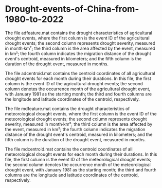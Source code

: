 # Drought-events-of-China-from-1980-to-2022

The file adfeature.mat contains the drought characteristics of agricultural drought events, where the first column is the event ID of the agricultural drought events; the second column represents drought severity, measured in month·km²; the third column is the area affected by the event, measured in km²; the fourth column indicates the migration distance of the drought event's centroid, measured in kilometers; and the fifth column is the duration of the drought event, measured in months.

The file adcentroid.mat contains the centroid coordinates of all agricultural drought events for each month during their durations. In this file, the first column is the event ID of the agricultural drought events; the second column denotes the occurrence month of the agricultural drought event, with January 1981 as the starting month; the third and fourth columns are the longitude and latitude coordinates of the centroid, respectively.

The file mdfeature.mat contains the drought characteristics of meteorological drought events, where the first column is the event ID of the meteorological drought events; the second column represents drought severity, measured in month·km²; the third column is the area affected by the event, measured in km²; the fourth column indicates the migration distance of the drought event's centroid, measured in kilometers; and the fifth column is the duration of the drought event, measured in months.

The file mdcentroid.mat contains the centroid coordinates of all meteorological drought events for each month during their durations. In this file, the first column is the event ID of the meteorological drought events; the second column denotes the occurrence month of the meteorological drought event, with January 1981 as the starting month; the third and fourth columns are the longitude and latitude coordinates of the centroid, respectively.
